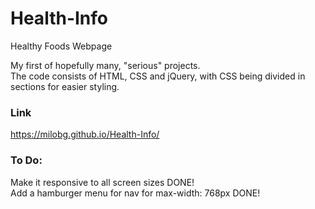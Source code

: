 # Health-Info
Healthy Foods Webpage

My first of hopefully many, "serious" projects.\
The code consists of HTML, CSS and jQuery, with CSS being divided in sections for easier styling.

### Link
https://milobg.github.io/Health-Info/

### To Do:
Make it responsive to all screen sizes              DONE!\
Add a hamburger menu for nav for max-width: 768px   DONE!
